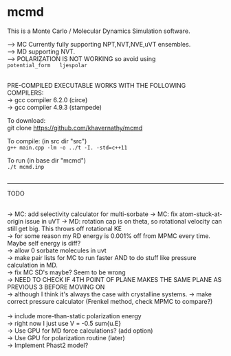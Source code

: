 # mcmd
This is a Monte Carlo / Molecular Dynamics Simulation software.<br />

--> MC Currently fully supporting NPT,NVT,NVE,uVT ensembles.  <br />
--> MD supporting NVT.  <br />
--> POLARIZATION IS NOT WORKING so avoid using  <br />
    `potential_form   ljespolar`<br /><br />

PRE-COMPILED EXECUTABLE WORKS WITH THE FOLLOWING COMPILERS:  <br />
    -> gcc compiler 6.2.0 (circe)  <br />
    -> gcc compiler 4.9.3 (stampede)  <br />

To download: <br />
git clone https://github.com/khavernathy/mcmd<br />

To compile:  (in src dir "src")<br />
`g++ main.cpp -lm -o ../t -I. -std=c++11`  <br />

To run (in base dir "mcmd") <br />
`./t mcmd.inp`<br /><br />  
  
<hr />
  
TODO<br /><br />

-> MC: add selectivity calculator for multi-sorbate
-> MC: fix atom-stuck-at-origin issue in uVT
-> MD: rotation cap is on theta, so rotational velocity can still get big. This throws off rotational KE<br />
-> for some reason my RD energy is 0.001% off from MPMC every time. Maybe self energy is diff?<br />
-> allow 0 sorbate molecules in uvt<br />
-> make pair lists for MC to run faster AND to do stuff like pressure calculation in MD. <br />
-> fix MC SD's maybe? Seem to be wrong<br />
-> NEED TO CHECK IF 4TH POINT OF PLANE MAKES THE SAME PLANE AS PREVIOUS 3 BEFORE MOVING ON<br />
    -> although I think it's always the case with crystalline systems.
-> make correct pressure calculator (Frenkel method, check MPMC to compare?)<br />  
-> include more-than-static polarization energy  <br />
    -> right now I just use V = -0.5 sum{u.E}  <br />
-> Use GPU for MD force calculations? (add option)  <br />
-> Use GPU for polarization routine (later)  <br />
-> Implement Phast2 model?  <br />
